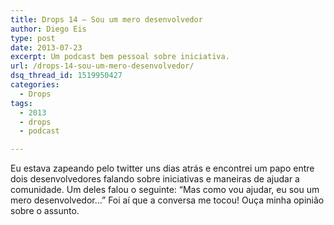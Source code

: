 ```yaml
---
title: Drops 14 – Sou um mero desenvolvedor
author: Diego Eis
type: post
date: 2013-07-23
excerpt: Um podcast bem pessoal sobre iniciativa.
url: /drops-14-sou-um-mero-desenvolvedor/
dsq_thread_id: 1519950427
categories:
  - Drops
tags:
  - 2013
  - drops
  - podcast

---
```

Eu estava zapeando pelo twitter uns dias atrás e encontrei um papo entre dois desenvolvedores falando sobre iniciativas e maneiras de ajudar a comunidade. Um deles falou o seguinte: &#8220;Mas como vou ajudar, eu sou um mero desenvolvedor&#8230;&#8221; Foi aí que a conversa me tocou! Ouça minha opinião sobre o assunto.